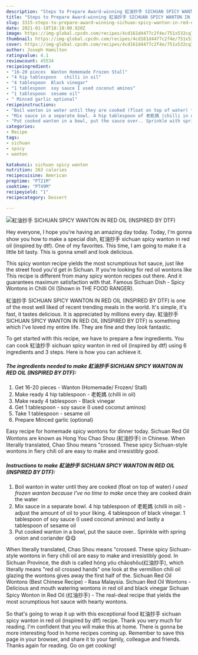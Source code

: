 ```yaml
---
description: "Steps to Prepare Award-winning 紅油抄手 SICHUAN SPICY WANTON IN RED OIL (INSPIRED BY DTF)"
title: "Steps to Prepare Award-winning 紅油抄手 SICHUAN SPICY WANTON IN RED OIL (INSPIRED BY DTF)"
slug: 3315-steps-to-prepare-award-winning-sichuan-spicy-wanton-in-red-oil-inspired-by-dtf
date: 2021-01-18T18:18:00.920Z
image: https://img-global.cpcdn.com/recipes/4cd161d4477c2f4e/751x532cq70/紅油抄手-sichuan-spicy-wanton-in-red-oil-inspired-by-dtf-recipe-main-photo.jpg
thumbnail: https://img-global.cpcdn.com/recipes/4cd161d4477c2f4e/751x532cq70/紅油抄手-sichuan-spicy-wanton-in-red-oil-inspired-by-dtf-recipe-main-photo.jpg
cover: https://img-global.cpcdn.com/recipes/4cd161d4477c2f4e/751x532cq70/紅油抄手-sichuan-spicy-wanton-in-red-oil-inspired-by-dtf-recipe-main-photo.jpg
author: Joseph Hamilton
ratingvalue: 4.1
reviewcount: 45534
recipeingredient:
- "16-20 pieces  Wanton Homemade Frozen Stall"
- "4 hip tablespoon   chilli in oil"
- "4 tablespoon  Black vinegar"
- "1 tablespoon  soy sauce I used coconut aminos"
- "1 tablespoon  sesame oil"
- " Minced garlic optional"
recipeinstructions:
- "Boil wanton in water until they are cooked (float on top of water) *I used frozen wanton because I&#39;ve no time to make* once they are cooked drain the water"
- "Mix sauce in a separate bowl. 4 hip tablespoon of 老乾媽 (chilli in oil) - adjust the amount of oil to your liking. 4 tablespoon of black vinegar. 1 tablespoon of soy sauce (I used coconut aminos) and lastly a tablespoon of sesame oil"
- "Put cooked wanton in a bowl, put the sauce over.. Sprinkle with spring onion and coriander 😋😋"
categories:
- Recipe
tags:
- sichuan
- spicy
- wanton

katakunci: sichuan spicy wanton 
nutrition: 263 calories
recipecuisine: American
preptime: "PT21M"
cooktime: "PT49M"
recipeyield: "1"
recipecategory: Dessert

---
```



![紅油抄手 SICHUAN SPICY WANTON IN RED OIL (INSPIRED BY DTF)](https://img-global.cpcdn.com/recipes/4cd161d4477c2f4e/751x532cq70/紅油抄手-sichuan-spicy-wanton-in-red-oil-inspired-by-dtf-recipe-main-photo.jpg)

Hey everyone, I hope you're having an amazing day today. Today, I'm gonna show you how to make a special dish, 紅油抄手 sichuan spicy wanton in red oil (inspired by dtf). One of my favorites. This time, I am going to make it a little bit tasty. This is gonna smell and look delicious.

This spicy wonton recipe yields the most scrumptious hot sauce, just like the street food you&#39;d get in Sichuan. If you&#39;re looking for red oil wontons like This recipe is different from many spicy wonton recipes out there. And it guarantees maximum satisfaction with that. Famous Sichuan Dish - Spicy Wontons in Chilli Oil (Shown in THE FOOD RANGER).

紅油抄手 SICHUAN SPICY WANTON IN RED OIL (INSPIRED BY DTF) is one of the most well liked of recent trending meals in the world. It's simple, it's fast, it tastes delicious. It is appreciated by millions every day. 紅油抄手 SICHUAN SPICY WANTON IN RED OIL (INSPIRED BY DTF) is something which I've loved my entire life. They are fine and they look fantastic.


To get started with this recipe, we have to prepare a few ingredients. You can cook 紅油抄手 sichuan spicy wanton in red oil (inspired by dtf) using 6 ingredients and 3 steps. Here is how you can achieve it.

<!--inarticleads1-->

##### The ingredients needed to make 紅油抄手 SICHUAN SPICY WANTON IN RED OIL (INSPIRED BY DTF):

1. Get 16-20 pieces - Wanton (Homemade/ Frozen/ Stall)
1. Make ready 4 hip tablespoon - 老乾媽 (chilli in oil)
1. Make ready 4 tablespoon - Black vinegar
1. Get 1 tablespoon - soy sauce (I used coconut aminos)
1. Take 1 tablespoon - sesame oil
1. Prepare  Minced garlic (optional)


Easy recipe for homemade spicy wontons for dinner today. Sichuan Red Oil Wontons are known as Hong You Chao Shou (紅油抄手) in Chinese. When literally translated, Chao Shou means &#34;crossed. These spicy Sichuan-style wontons in fiery chili oil are easy to make and irresistibly good. 

<!--inarticleads2-->

##### Instructions to make 紅油抄手 SICHUAN SPICY WANTON IN RED OIL (INSPIRED BY DTF):

1. Boil wanton in water until they are cooked (float on top of water) *I used frozen wanton because I&#39;ve no time to make* once they are cooked drain the water
1. Mix sauce in a separate bowl. 4 hip tablespoon of 老乾媽 (chilli in oil) - adjust the amount of oil to your liking. 4 tablespoon of black vinegar. 1 tablespoon of soy sauce (I used coconut aminos) and lastly a tablespoon of sesame oil
1. Put cooked wanton in a bowl, put the sauce over.. Sprinkle with spring onion and coriander 😋😋


When literally translated, Chao Shou means &#34;crossed. These spicy Sichuan-style wontons in fiery chili oil are easy to make and irresistibly good. In Sichuan Province, the dish is called hóng yóu chāoshǒu(红油抄手), which literally means &#34;red oil crossed hands&#34; one look at the vermillion chili oil glazing the wontons gives away the first half of the. Sichuan Red Oil Wontons (Best Chinese Recipe) - Rasa Malaysia. Sichuan Red Oil Wontons - Delicious and mouth watering wontons in red oil and black vinegar Sichuan Spicy Wonton in Red Oil (红油抄手) - The real-deal recipe that yields the most scrumptious hot sauce with hearty wontons. 

So that's going to wrap it up with this exceptional food 紅油抄手 sichuan spicy wanton in red oil (inspired by dtf) recipe. Thank you very much for reading. I'm confident that you will make this at home. There is gonna be more interesting food in home recipes coming up. Remember to save this page in your browser, and share it to your family, colleague and friends. Thanks again for reading. Go on get cooking!
